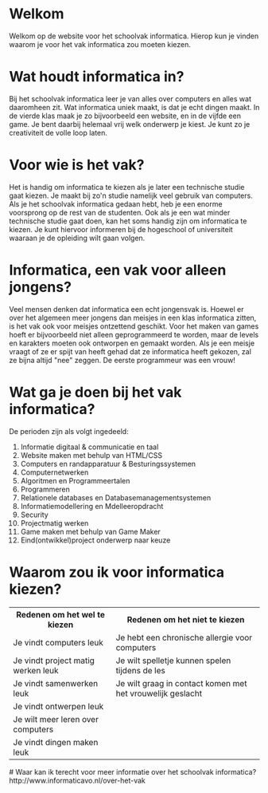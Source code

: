 # Welkom

Welkom op de website voor het schoolvak informatica. Hierop kun je vinden waarom je voor het vak informatica zou moeten kiezen.

# Wat houdt informatica in?

Bij het schoolvak informatica leer je van alles over computers en alles wat daaromheen zit. Wat informatica uniek maakt, is dat je echt dingen maakt. In de vierde klas maak je zo bijvoorbeeld een website, en in de vijfde een game. Je bent daarbij helemaal vrij welk onderwerp je kiest. Je kunt zo je creativiteit de volle loop laten.

# Voor wie is het vak?

Het is handig om informatica te kiezen als je later een technische studie gaat kiezen. Je maakt bij zo'n studie namelijk veel gebruik van computers. Als je het schoolvak informatica gedaan hebt, heb je een enorme voorsprong op de rest van de studenten. Ook als je een wat minder technische studie gaat doen, kan het soms handig zijn om informatica te kiezen. Je kunt hiervoor informeren bij de hogeschool of universiteit waaraan je de opleiding wilt gaan volgen.

# Informatica, een vak voor alleen jongens?

Veel mensen denken dat informatica een echt jongensvak is. Hoewel er over het algemeen meer jongens dan meisjes in een klas informatica zitten, is het vak ook voor meisjes ontzettend geschikt. Voor het maken van games hoeft er bijvoorbeeld niet alleen geprogrammeerd te worden, maar de levels en karakters moeten ook ontworpen en gemaakt worden. Als je een meisje vraagt of ze er spijt van heeft gehad dat ze informatica heeft gekozen, zal ze bijna altijd "nee" zeggen. De eerste programmeur was een vrouw!

# Wat ga je doen bij het vak informatica?
De perioden zijn als volgt ingedeeld:

1.  Informatie digitaal & communicatie en taal
2.  Website maken met behulp van HTML/CSS
3.  Computers en randapparatuur & Besturingssystemen
4.  Computernetwerken
5.  Algoritmen en Programmeertalen
6.  Programmeren
7.  Relationele databases en Databasemanagementsystemen
8.  Informatiemodellering en Mdelleeropdracht
9.  Security
10. Projectmatig werken
11. Game maken met behulp van Game Maker
12. Eind(ontwikkel)project onderwerp naar keuze

# Waarom zou ik voor informatica kiezen?

<!---
| Redenen om het wel te kiezen      | Redenen om het niet te kiezen                              |
| --------------------------------- | ---------------------------------------------------------- |
| Je vindt computers leuk           | Je hebt een chronische allergie voor computers             |
| Je vindt project matig werken leuk| Je wilt spelletje kunnen spelen tijdens de les             |
| Je vindt samenwerken leuk         | Je wilt graag in contact komen met het vrouwelijk geslacht |
| Je vindt ontwerpen leuk           |                                                            |
| Je wilt meer leren over computers |                                                            |
| Je vindt dingen maken leuk        |                                                            |
-->
<table>
  <tr>
    <th>Redenen om het wel te kiezen</th>
    <th>Redenen om het niet te kiezen</th> 
  </tr>
  <tr>
    <td>Je vindt computers leuk</td>
    <td>Je hebt een chronische allergie voor computers</td> 
  </tr>
    <tr>
    <td>Je vindt project matig werken leuk</td>
    <td>Je wilt spelletje kunnen spelen tijdens de les</td> 
  </tr>
  <tr>
    <td>Je vindt samenwerken leuk</td>
    <td>Je wilt graag in contact komen met het vrouwelijk geslacht</td> 
  </tr>
  <tr>
    <td>Je vindt ontwerpen leuk</td>
  </tr>
  <tr>
    <td>Je wilt meer leren over computers</td>
  </tr>
  <tr>
    <td>Je vindt dingen maken leuk</td>
  </tr>
</table>
# Waar kan ik terecht voor meer informatie over het schoolvak informatica?
http://www.informaticavo.nl/over-het-vak
